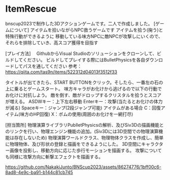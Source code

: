 
# ItemRescue
bnscup2023で制作した3Dアクションゲームです。二人で作成しました。
[ゲームについて]
 アイテムを拾いながらNPC救うゲームです
 アイテムを拾う(掬う)と特殊行動ができるように
 移動している味方NPCに敵NPCが攻撃しにいくので、それらを排除していき、高スコア獲得を目指す


[プレイ方法]
　GithubからVisual Studioのソリューションをクローンして、ビルドしてください。
ビルドしてプレイする際にはBulletPhysicsを各自ダウンロードしてパスを通してください
参考：https://qiita.com/tas9n/items/522312d04013f3512f33

タイトルが出てきたら、START BUTTONをクリック。そしたら、一番左の石の上に乗るとゲームスタート。
味方キャラがお化けから逃げるので以下の行動でお化けに対抗しよう。
敵を倒す、敵がドロップするクリスタルを拾うとスコアが増える。
	ASDWキー：上下左右移動
	Enterキー：攻撃(当たるとお化けの体力が減る)
	Spaceキー：ジャンプ(2段ジャンプ可能)
	アイテムがある場合
		C：回復アイテム(味方のHP回復)
		X：ボムの使用(周囲のお化けを一網打尽)

[担当箇所]
	物理演算ライブラリPublletPhysicsの解析、及びSiv3Dの描画機能とのリンクを行い、物理エンジン機能の追加。(Siv3Dには3D空間での物理演算機能は存在しないため)
	物理演算ワールドクラス、物理物体クラスを作成し、簡単に物理物体、及び形状の登録と描画をできるようにした。
	3D空間にキャラクター画像を投影し、移動方向に応じた歩行モーションを描画する。
	攻撃についても同様に攻撃方向に斬撃エフェクトを描画する。



https://github.com/NakakiJunto/BNScup2023/assets/86274776/1bff00c6-8ad8-4e9c-ba91-b144c81cb745

